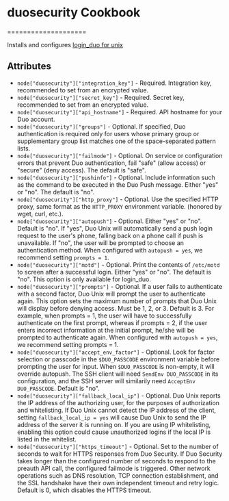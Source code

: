# duosecurity Cookbook
====================

Installs and configures [login_duo for unix](https://www.duosecurity.com/docs/duounix)

## Attributes

- `node["duosecurity"]["integration_key"]` - Required. Integration key, recommended to set from an encrypted value.
- `node["duosecurity"]["secret_key"]` - Required. Secret key, recommended to set from an encrypted value.
- `node["duosecurity"]["api_hostname"]` - Required. API hostname for your Duo account.
- `node["duosecurity"]["groups"]` - Optional. If specified, Duo authentication is required only for users whose primary group or supplementary group list matches one of the space-separated pattern lists.
- `node["duosecurity"]["failmode"]` - Optional. On service or configuration errors that prevent Duo authentication, fail "safe" (allow access) or "secure" (deny access). The default is "safe".
- `node["duosecurity"]["pushinfo"]` - Optional. Include information such as the command to be executed in the Duo Push message. Either "yes" or "no". The default is "no".
- `node["duosecurity"]["http_proxy"]` - Optional. Use the specified HTTP proxy, same format as the `HTTP_PROXY` environment variable. (honored by wget, curl, etc.).
- `node["duosecurity"]["autopush"]` - Optional. Either "yes" or "no". Default is "no". If "yes", Duo Unix will automatically send a push login request to the user's phone, falling back on a phone call if push is unavailable. If "no", the user will be prompted to choose an authentication method. When configured with `autopush = yes`, we recommend setting `prompts = 1`.
- `node["duosecurity"]["motd"]` - Optional. Print the contents of `/etc/motd` to screen after a successful login. Either "yes" or "no". The default is "no". This option is only available for login_duo.
- `node["duosecurity"]["prompts"]` - Optional. If a user fails to authenticate with a second factor, Duo Unix will prompt the user to authenticate again. This option sets the maximum number of prompts that Duo Unix will display before denying access. Must be 1, 2, or 3. Default is 3. For example, when prompts = 1, the user will have to successfully authenticate on the first prompt, whereas if prompts = 2, if the user enters incorrect information at the initial prompt, he/she will be prompted to authenticate again. When configured with `autopush = yes`, we recommend setting prompts = 1.
- `node["duosecurity"]["accept_env_factor"]` - Optional. Look for factor selection or passcode in the `$DUO_PASSCODE` environment variable before prompting the user for input. When `$DUO_PASSCODE` is non-empty, it will override autopush. The SSH client will need `SendEnv DUO_PASSCODE` in its configuration, and the SSH server will similarily need `AcceptEnv DUO_PASSCODE`. Default is "no".
- `node["duosecurity"]["fallback_local_ip"]` - Optional. Duo Unix reports the IP address of the authorizing user, for the purposes of authorization and whitelisting. If Duo Unix cannot detect the IP address of the client, setting `fallback_local_ip = yes` will cause Duo Unix to send the IP address of the server it is running on. If you are using IP whitelisting, enabling this option could cause unauthorized logins if the local IP is listed in the whitelist.
- `node["duosecurity"]["https_timeout"]` - Optional. Set to the number of seconds to wait for HTTPS responses from Duo Security. If Duo Security takes longer than the configured number of seconds to respond to the preauth API call, the configured failmode is triggered. Other network operations such as DNS resolution, TCP connection establishment, and the SSL handshake have their own independent timeout and retry logic. Default is 0, which disables the HTTPS timeout.

